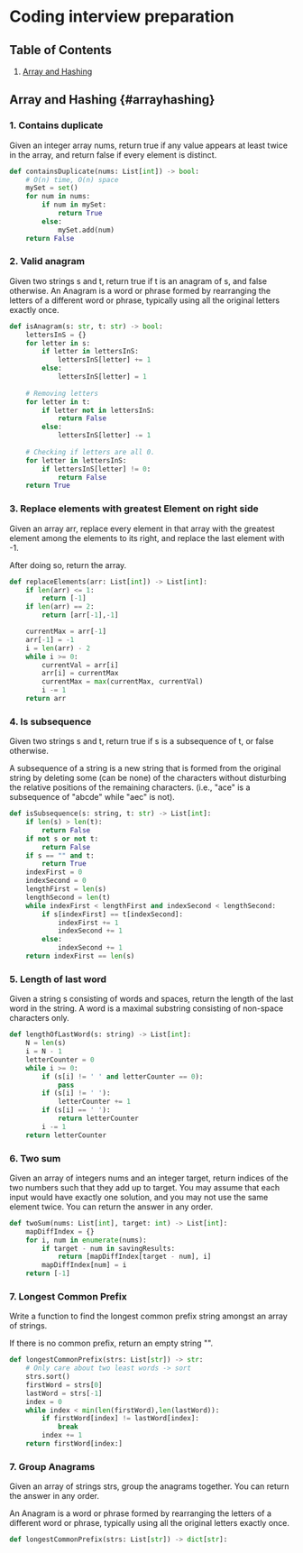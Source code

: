 # Coding interview preparation

## Table of Contents
1. [Array and Hashing](#arrayhashing)


## Array and Hashing {#arrayhashing}

### 1. Contains duplicate
Given an integer array nums, return true if any value appears at least twice in the array, and return false if every element is distinct.

```python
def containsDuplicate(nums: List[int]) -> bool:
    # O(n) time, O(n) space
    mySet = set()
    for num in nums:
        if num in mySet:
            return True
        else:
            mySet.add(num)
    return False
```

### 2. Valid anagram
Given two strings s and t, return true if t is an anagram of s, and false otherwise.
An Anagram is a word or phrase formed by rearranging the letters of a different word or phrase, typically using all the original letters exactly once.

```python
def isAnagram(s: str, t: str) -> bool:
    lettersInS = {}
    for letter in s:
        if letter in lettersInS:
            lettersInS[letter] += 1
        else:
            lettersInS[letter] = 1
    
    # Removing letters
    for letter in t:
        if letter not in lettersInS:
            return False
        else:
            lettersInS[letter] -= 1
    
    # Checking if letters are all 0.
    for letter in lettersInS:
        if lettersInS[letter] != 0:
            return False
    return True
```

### 3. Replace elements with greatest Element on right side
Given an array arr, replace every element in that array with the greatest element among the elements to its right, and replace the last element with -1.

After doing so, return the array.

```python
def replaceElements(arr: List[int]) -> List[int]:
    if len(arr) <= 1:
        return [-1]
    if len(arr) == 2:
        return [arr[-1],-1]

    currentMax = arr[-1]
    arr[-1] = -1
    i = len(arr) - 2
    while i >= 0:
        currentVal = arr[i]
        arr[i] = currentMax
        currentMax = max(currentMax, currentVal)
        i -= 1
    return arr
```

### 4. Is subsequence
Given two strings s and t, return true if s is a subsequence of t, or false otherwise.

A subsequence of a string is a new string that is formed from the original string by deleting some (can be none) of the characters without disturbing the relative positions of the remaining characters. (i.e., "ace" is a subsequence of "abcde" while "aec" is not).

```python
def isSubsequence(s: string, t: str) -> List[int]:
    if len(s) > len(t):
        return False
    if not s or not t:
        return False
    if s == "" and t:
        return True
    indexFirst = 0
    indexSecond = 0
    lengthFirst = len(s)
    lengthSecond = len(t)
    while indexFirst < lengthFirst and indexSecond < lengthSecond:
        if s[indexFirst] == t[indexSecond]:
            indexFirst += 1
            indexSecond += 1
        else:
            indexSecond += 1
    return indexFirst == len(s)

```

### 5. Length of last word
Given a string s consisting of words and spaces, return the length of the last word in the string.
A word is a maximal substring consisting of non-space characters only.

```python
def lengthOfLastWord(s: string) -> List[int]:
    N = len(s)
    i = N - 1
    letterCounter = 0
    while i >= 0:
        if (s[i] != ' ' and letterCounter == 0):
            pass
        if (s[i] != ' '):
            letterCounter += 1
        if (s[i] == ' '):
            return letterCounter
        i -= 1
    return letterCounter
```

### 6. Two sum
Given an array of integers nums and an integer target, return indices of the two numbers such that they add up to target.
You may assume that each input would have exactly one solution, and you may not use the same element twice.
You can return the answer in any order.

```python
def twoSum(nums: List[int], target: int) -> List[int]:
    mapDiffIndex = {}
    for i, num in enumerate(nums):
        if target - num in savingResults:
            return [mapDiffIndex[target - num], i]
        mapDiffIndex[num] = i
    return [-1]
```
### 7. Longest Common Prefix
Write a function to find the longest common prefix string amongst an array of strings.

If there is no common prefix, return an empty string "".

```python
def longestCommonPrefix(strs: List[str]) -> str:
    # Only care about two least words -> sort
    strs.sort()
    firstWord = strs[0]
    lastWord = strs[-1]
    index = 0
    while index < min(len(firstWord),len(lastWord)):
        if firstWord[index] != lastWord[index]:
            break
        index += 1
    return firstWord[index:]
```

### 7. Group Anagrams
Given an array of strings strs, group the anagrams together. You can return the answer in any order.

An Anagram is a word or phrase formed by rearranging the letters of a different word or phrase, typically using all the original letters exactly once.

```python
def longestCommonPrefix(strs: List[str]) -> dict[str]:


```
